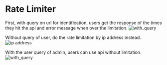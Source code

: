 # Rate Limiter
  
First, with query on url for identification, users get the response of the times they hit the api and error message when over the limitation.
![with_query](https://github.com/Lilian-yoli/ratelimiter/blob/main/demo/rate_limit_user.gif)
  
Without query of user, do the rate limitation by ip address instead. 
![ip address](https://github.com/Lilian-yoli/ratelimiter/blob/main/demo/ip_address.gif)
  
With the user query of admin, users can use api without limitation.
![with_query](https://github.com/Lilian-yoli/ratelimiter/blob/main/demo/admin.gif)
